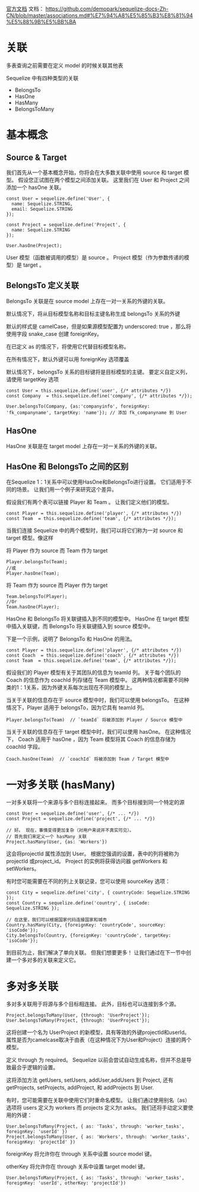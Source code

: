 

[官方文档](http://docs.sequelizejs.com/manual/tutorial/associations.html)
文档： https://github.com/demopark/sequelize-docs-Zh-CN/blob/master/associations.md#%E7%94%A8%E5%85%B3%E8%81%94%E5%88%9B%E5%BB%BA


# 关联

多表查询之前需要在定义 model 的时候关联其他表

Sequelize 中有四种类型的关联

- BelongsTo			
- HasOne
- HasMany
- BelongsToMany



# 基本概念

## Source & Target

我们首先从一个基本概念开始，你将会在大多数关联中使用 source 和 target 模型。 假设您正试图在两个模型之间添加关联。 这里我们在 User 和 Project 之间添加一个 hasOne 关联。

```
const User = sequelize.define('User', {
  name: Sequelize.STRING,
  email: Sequelize.STRING
});

const Project = sequelize.define('Project', {
  name: Sequelize.STRING
});

User.hasOne(Project);
```

User 模型（函数被调用的模型）是 source 。 Project 模型（作为参数传递的模型）是 target 。


## BelongsTo 定义关联

BelongsTo 关联是在 source model 上存在一对一关系的外键的关联。

默认情况下，将从目标模型名称和目标主键名称生成 belongsTo 关系的外键

默认的样式是 camelCase，但是如果源模型配置为 underscored: true ，那么将使用字段 snake_case 创建 foreignKey。

在已定义 as 的情况下，将使用它代替目标模型名称。

在所有情况下，默认外键可以用 foreignKey 选项覆盖

默认情况下，belongsTo 关系的目标键将是目标模型的主键。 要定义自定义列，请使用 targetKey 选项


```
const User = this.sequelize.define('user', {/* attributes */})
const Company  = this.sequelize.define('company', {/* attributes */});

User.belongsTo(Company, {as:'companyinfo', foreignKey: 'fk_companyname', targetKey: 'name'}); // 添加 fk_companyname 到 User
```


## HasOne

HasOne 关联是在 target model 上存在一对一关系的外键的关联。


## HasOne 和 BelongsTo 之间的区别

在Sequelize 1：1关系中可以使用HasOne和BelongsTo进行设置。 它们适用于不同的场景。 让我们用一个例子来研究这个差异。

假设我们有两个表可以链接 Player 和 Team 。 让我们定义他们的模型。

```
const Player = this.sequelize.define('player', {/* attributes */})
const Team  = this.sequelize.define('team', {/* attributes */});
```

当我们连接 Sequelize 中的两个模型时，我们可以将它们称为一对 source 和 target 模型。像这样

将 Player 作为 source 而 Team 作为 target
```
Player.belongsTo(Team);
//或
Player.hasOne(Team);
```

将 Team 作为 source 而 Player 作为 target
```
Team.belongsTo(Player);
//Or
Team.hasOne(Player);
```

HasOne 和 BelongsTo 将关联键插入到不同的模型中。 HasOne 在 target 模型中插入关联键，而 BelongsTo 将关联键插入到 source 模型中。

下是一个示例，说明了 BelongsTo 和 HasOne 的用法。
```
const Player = this.sequelize.define('player', {/* attributes */})
const Coach  = this.sequelize.define('coach', {/* attributes */})
const Team  = this.sequelize.define('team', {/* attributes */});
```
假设我们的 Player 模型有关于其团队的信息为 teamId 列。 关于每个团队的 Coach 的信息作为 coachId 列存储在 Team 模型中。 这两种情况都需要不同种类的1：1关系，因为外键关系每次出现在不同的模型上。

当关于关联的信息存在于 source 模型中时，我们可以使用 belongsTo。 在这种情况下，Player 适用于 belongsTo，因为它具有 teamId 列。

```
Player.belongsTo(Team)  // `teamId` 将被添加到 Player / Source 模型中
```

当关于关联的信息存在于 target 模型中时，我们可以使用 hasOne。 在这种情况下， Coach 适用于 hasOne ，因为 Team 模型将其 Coach 的信息存储为 coachId 字段。
```
Coach.hasOne(Team)  // `coachId` 将被添加到 Team / Target 模型中
```




# 一对多关联 (hasMany)

一对多关联将一个来源与多个目标连接起来。 而多个目标接到同一个特定的源

```
const User = sequelize.define('user', {/* ... */})
const Project = sequelize.define('project', {/* ... */})
 
// 好。 现在，事情变得更加复杂（对用户来说并不真实可见）。
// 首先我们来定义一个 hasMany 关联
Project.hasMany(User, {as: 'Workers'})
```

这会将projectId 属性添加到 User。 根据您强调的设置，表中的列将被称为 projectId 或project_id。 Project 的实例将获得访问器 getWorkers 和 setWorkers。

有时您可能需要在不同的列上关联记录，您可以使用 sourceKey 选项：
```
const City = sequelize.define('city', { countryCode: Sequelize.STRING });
const Country = sequelize.define('country', { isoCode: Sequelize.STRING });

// 在这里，我们可以根据国家代码连接国家和城市
Country.hasMany(City, {foreignKey: 'countryCode', sourceKey: 'isoCode'});
City.belongsTo(Country, {foreignKey: 'countryCode', targetKey: 'isoCode'});
```
到目前为止，我们解决了单向关联。 但我们想要更多！ 让我们通过在下一节中创建一个多对多的关联来定义它。



# 多对多关联
多对多关联用于将源与多个目标相连接。 此外，目标也可以连接到多个源。

```
Project.belongsToMany(User, {through: 'UserProject'});
User.belongsToMany(Project, {through: 'UserProject'});
```
这将创建一个名为 UserProject 的新模型，具有等效的外键projectId和userId。 属性是否为camelcase取决于由表（在这种情况下为User和Project）连接的两个模型。

定义 through 为 required。 Sequelize 以前会尝试自动生成名称，但并不总是导致最合乎逻辑的设置。

这将添加方法 getUsers, setUsers, addUser,addUsers 到 Project, 还有 getProjects, setProjects, addProject, 和 addProjects 到 User.

有时，您可能需要在关联中使用它们时重命名模型。 让我们通过使用别名（as）选项将 users 定义为 workers 而 projects 定义为t asks。 我们还将手动定义要使用的外键：

```
User.belongsToMany(Project, { as: 'Tasks', through: 'worker_tasks', foreignKey: 'userId' })
Project.belongsToMany(User, { as: 'Workers', through: 'worker_tasks', foreignKey: 'projectId' })
```

foreignKey 将允许你在 through 关系中设置 source model 键。

otherKey 将允许你在 through 关系中设置 target model 键。

```
User.belongsToMany(Project, { as: 'Tasks', through: 'worker_tasks', foreignKey: 'userId', otherKey: 'projectId'})
```

